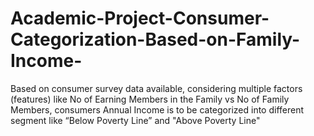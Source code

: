 # Academic-Project-Consumer-Categorization-Based-on-Family-Income-
Based on consumer survey data available, considering multiple factors (features) like No of Earning Members in the Family vs No of Family Members, consumers Annual Income is to be categorized into different segment like “Below Poverty Line” and "Above Poverty Line"
